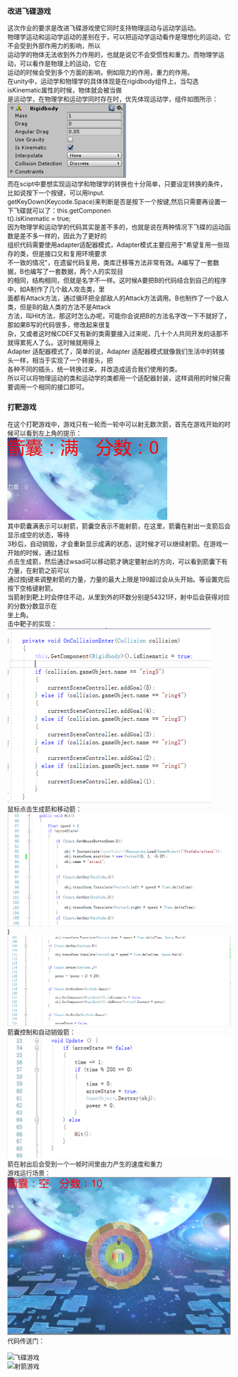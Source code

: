 ### 改进飞碟游戏 <br>
这次作业的要求是改进飞碟游戏使它同时支持物理运动与运动学运动。<br>
物理学运动和运动学运动的差别在于，可以把运动学运动看作是理想化的运动，它不会受到外部作用力的影响，所以<br>
运动学的物体无法收到外力作用的，也就是说它不会受惯性和重力。而物理学运动，可以看作是物理上的运动，它在<br>
运动的时候会受到多个方面的影响，例如阻力的作用，重力的作用。<br>
在unity中，运动学和物理学的具体体现是在rigidbody组件上，当勾选isKinematic属性的时候，物体就会被当做<br>
是运动学，在物理学和运动学同时存在时，优先体现运动学，组件如图所示：<br>
![](https://github.com/flashowner/fifth3DHomework/blob/master/%E6%88%AA%E5%9B%BE/%E6%8D%95%E8%8E%B7.PNG)<br>
而在scipt中要想实现运动学和物理学的转换也十分简单，只要设定转换的条件，比如说按下一个按键，可以用Input.<br>
getKeyDown(Keycode.Space)来判断是否是按下一个按键,然后只需要再设置一下飞碟就可以了：this.getComponen<br>
t<Rigidbody>().isKinematic = true;<br>
因为物理学和运动学的代码其实是差不多的，也就是说在两种情况下飞碟的运动函数是差不多一样的，因此为了更好的<br>
组织代码需要使用adapter适配器模式，Adapter模式主要应用于"希望复用一些现存的类，但是接口又和复用环境要求<br>
不一致的情况"，在遗留代码复用，类库迁移等方法非常有效。A编写了一套数据，B也编写了一套数据，两个人的实现目<br>
的相同，结构相同，但就是名字不一样。这时候A要把B的代码结合到自己的程序中，如A制作了几个敌人攻击类，里<br>
面都有Attack方法，通过循环把全部敌人的Attack方法调用。B也制作了一个敌人类，但是B的敌人类的方法不是Attack<br>
方法，叫Hit方法，那这时怎么办呢，可能你会说把B的方法名字改一下不就好了，那如果B写的代码很多，修改起来很复<br>
杂，又或者这时候CDEF又有新的类需要接入过来呢，几十个人共同开发的话那不就得累死人了么。这时候就用得上<br>
Adapter 适配器模式了，简单的说，Adapter 适配器模式就像我们生活中的转接头一样，相当于实现了一个转接头，把<br>
各种不同的插头，统一转换过来，并改造成适合我们使用的类。<br>
所以可以将物理运动的类和运动学的类都用一个适配器封装，这样调用的时候只需要调用一个相同的接口即可。<br>

### 打靶游戏<br>
在这个打靶游戏中，游戏只有一轮而一轮中可以射无数次箭，首先在游戏开始的时候可以看到左上角的提示：<br>
![](https://github.com/flashowner/fifth3DHomework/blob/master/%E6%88%AA%E5%9B%BE/%E6%8D%95%E8%8E%B71.PNG)<br>
其中箭囊满表示可以射箭，箭囊空表示不能射箭，在这里，箭囊在射出一支箭后会显示成空的状态，等待<br>
3秒后，自动销毁，才会重新显示成满的状态，这时候才可以继续射箭。在游戏一开始的时候，通过鼠标<br>
点击生成箭，然后通过wsad可以移动箭才确定要射出的方向，可以看到箭囊下有力量，在射箭之前可以<br>
通过按j键来调整射箭的力量，力量的最大上限是199超过会从头开始。等设置完后按下空格键射箭。<br>
当箭射到靶上时会停住不动，从里到外的环数分别是54321环，射中后会获得对应的分数分数显示在<br>
坐上角。<br>
击中靶子的实现：<br>
![](https://github.com/flashowner/fifth3DHomework/blob/master/%E6%88%AA%E5%9B%BE/%E6%8D%95%E8%8E%B72.PNG)<br>
鼠标点击生成箭和移动箭：<br>
![](https://github.com/flashowner/fifth3DHomework/blob/master/%E6%88%AA%E5%9B%BE/%E6%8D%95%E8%8E%B73.PNG)<br>)<br>
![](https://github.com/flashowner/fifth3DHomework/blob/master/%E6%88%AA%E5%9B%BE/%E6%8D%95%E8%8E%B74.PNG)<br>
箭囊控制和自动销毁箭：<br>
![](https://github.com/flashowner/fifth3DHomework/blob/master/%E6%88%AA%E5%9B%BE/%E6%8D%95%E8%8E%B75.PNG)<br>
箭在射出后会受到一个一帧时间里由力产生的速度和重力<br>
游戏运行场景：<br>
![](https://github.com/flashowner/fifth3DHomework/blob/master/%E6%88%AA%E5%9B%BE/%E6%8D%95%E8%8E%B76.PNG)<br>
代码传送门：<br>
<br>
![飞碟游戏](https://github.com/flashowner/fifth3DHomework/tree/master/UFO)<br>
![射箭游戏](https://github.com/flashowner/fifth3DHomework/tree/master/Arrow)<br>
